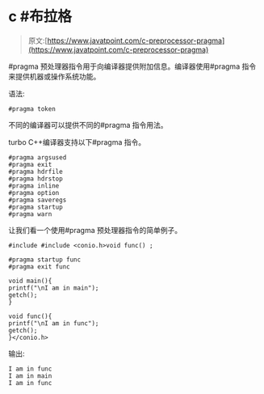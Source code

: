 # c #布拉格

> 原文:[https://www.javatpoint.com/c-preprocessor-pragma](https://www.javatpoint.com/c-preprocessor-pragma)

#pragma 预处理器指令用于向编译器提供附加信息。编译器使用#pragma 指令来提供机器或操作系统功能。

语法:

```
#pragma token

```

不同的编译器可以提供不同的#pragma 指令用法。

turbo C++编译器支持以下#pragma 指令。

```
#pragma argsused
#pragma exit
#pragma hdrfile
#pragma hdrstop
#pragma inline
#pragma option
#pragma saveregs
#pragma startup
#pragma warn

```

让我们看一个使用#pragma 预处理器指令的简单例子。

```
#include #include <conio.h>void func() ;

#pragma startup func
#pragma exit func

void main(){
printf("\nI am in main");
getch();
}

void func(){
printf("\nI am in func");
getch();
}</conio.h> 
```

输出:

```
I am in func
I am in main
I am in func

```